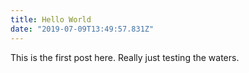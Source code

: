 ```yaml
---
title: Hello World
date: "2019-07-09T13:49:57.831Z"
---
```


This is the first post here. Really just testing the waters.
